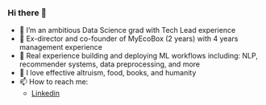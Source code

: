 ### Hi there 👋
- 🔭 I’m an ambitious Data Science grad with Tech Lead experience
- 🤵 Ex-director and co-founder of MyEcoBox (2 years) with 4 years management experience
- 🤖 Real experience building and deploying ML workflows including: NLP, recommender systems, data preprocessing, and more
- 🌱 I love effective altruism, food, books, and humanity
- 📫 How to reach me:
  * [Linkedin](https://www.linkedin.com/in/petr-morgoun-537101208/)


<!--
**ppmorgoun/ppmorgoun** is a ✨ _special_ ✨ repository because its `README.md` (this file) appears on your GitHub profile.

Here are some ideas to get you started:

- 🔭 I’m currently working on ...
- 🌱 I’m currently learning ...
- 👯 I’m looking to collaborate on ...
- 🤔 I’m looking for help with ...
- 💬 Ask me about ...
- 📫 How to reach me: ...
- 😄 Pronouns: ...
- ⚡ Fun fact: ...
-->
